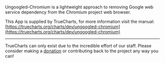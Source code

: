 Ungoogled-Chromium is a lightweight approach to removing Google web service dependency from the Chromium project web browser.

This App is supplied by TrueCharts, for more information visit the manual: [https://truecharts.org/charts/dev/ungoogled-chromium](https://truecharts.org/charts/dev/ungoogled-chromium)

---

TrueCharts can only exist due to the incredible effort of our staff.
Please consider making a [donation](https://truecharts.org/sponsor) or contributing back to the project any way you can!
